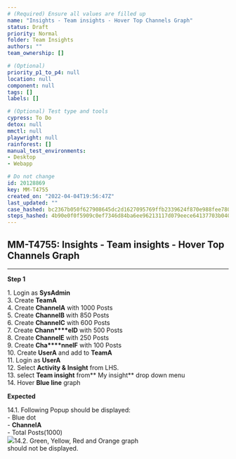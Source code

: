 ```yaml
---
# (Required) Ensure all values are filled up
name: "Insights - Team insights - Hover Top Channels Graph"
status: Draft
priority: Normal
folder: Team Insights
authors: ""
team_ownership: []

# (Optional)
priority_p1_to_p4: null
location: null
component: null
tags: []
labels: []

# (Optional) Test type and tools
cypress: To Do
detox: null
mmctl: null
playwright: null
rainforest: []
manual_test_environments: 
- Desktop
- Webapp

# Do not change
id: 20128869
key: MM-T4755
created_on: "2022-04-04T19:56:47Z"
last_updated: ""
case_hashed: bc2367b050f627908645dc2d1627095769ffb2339624f870e988fee78039c8b25ec816ea0b8f19afb50f786de6142eef
steps_hashed: 4b90e0f0f5909c0ef7346d84ba6ee96213117d079eece64137703b040b02a0f8d46b85021f7ab1ef853e4679923c857d
---
```


<!-- (Auto-generated) Based on frontmatter's "key" and "name" -->

## MM-T4755: Insights - Team insights - Hover Top Channels Graph

---

**Step 1**

1\. Login as **SysAdmin**\
3\. Create **TeamA**\
4\. Create **ChannelA** with 1000 Posts\
5\. Create **ChannelB** with 850 Posts\
6\. Create **ChannelC** with 600 Posts\
7\. Create **Chann\*\*\*\*elD** with 500 Posts\
8\. Create **ChannelE** with 250 Posts\
9\. Create **Cha\*\*\*\*nnelF** with 100 Posts\
10\. Create **UserA** and add to **TeamA**\
11\. Login as **UserA**\
12\. Select **Activity & Insight** from LHS.\
13\. select **Team insight** from\*\* My insight\*\* drop down menu\
14\. Hover **Blue line** graph

**Expected**

14.1. Following Popup should be displayed:\
\- Blue dot\
\- **ChannelA**\
\- Total Posts(1000)\
![](https://smartbear-tm4j-prod-us-west-2-attachment-rich-text.s3.us-west-2.amazonaws.com/embedded-f3277290f945470c4add5d21ef3dc7ca7b74388fc7152bfb6b99ae58c66a95a8-1649169194567-1649169194567.png)14.2. Green, Yellow, Red and Orange graph\
should not be displayed.
